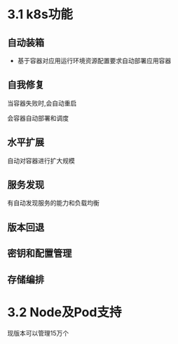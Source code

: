 # 3.1 k8s功能

## 自动装箱

- 基于容器对应用运行环境资源配置要求自动部署应用容器

## 自我修复

当容器失败时,会自动重启

会容器自动部署和调度

## 水平扩展

自动对容器进行扩大规模



## 服务发现

有自动发现服务的能力和负载均衡



## 版本回退

## 密钥和配置管理 

## 存储编排



# 3.2 Node及Pod支持

现版本可以管理15万个



